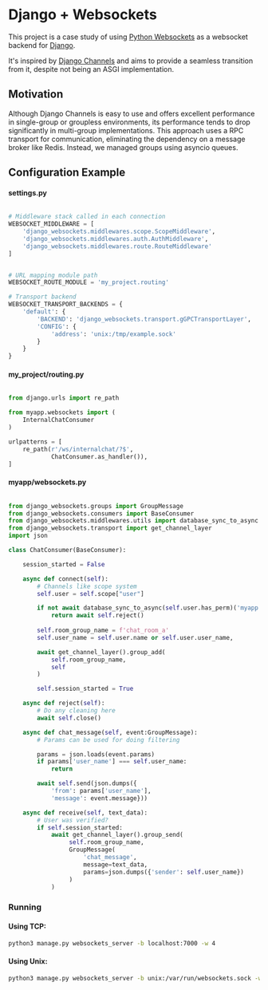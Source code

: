 # Django + Websockets

This project is a case study of using [Python Websockets](https://github.com/python-websockets/websockets) as a websocket backend for [Django](https://github.com/django/django).

It's inspired by [Django Channels](https://github.com/django/channels) and aims to provide a seamless transition from it, despite not being an ASGI implementation.


## Motivation
Although Django Channels is easy to use and offers excellent performance in single-group or groupless environments, its performance tends to drop significantly in multi-group implementations. This approach uses a RPC transport for communication, eliminating the dependency on a message broker like Redis. Instead, we managed groups using asyncio queues.


## Configuration Example

#### settings.py

```py

# Middleware stack called in each connection
WEBSOCKET_MIDDLEWARE = [
    'django_websockets.middlewares.scope.ScopeMiddleware',
    'django_websockets.middlewares.auth.AuthMiddleware',
    'django_websockets.middlewares.route.RouteMiddleware'
]


# URL mapping module path
WEBSOCKET_ROUTE_MODULE = 'my_project.routing'

# Transport backend
WEBSOCKET_TRANSPORT_BACKENDS = {
    'default': {
        'BACKEND': 'django_websockets.transport.gGPCTransportLayer',
        'CONFIG': {
            'address': 'unix:/tmp/example.sock'
        }
    }
}

```

#### my_project/routing.py
```py

from django.urls import re_path

from myapp.websockets import (
    InternalChatConsumer
)

urlpatterns = [
    re_path(r'/ws/internalchat/?$',
            ChatConsumer.as_handler()),
]
```

#### myapp/websockets.py
```py

from django_websockets.groups import GroupMessage
from django_websockets.consumers import BaseConsumer
from django_websockets.middlewares.utils import database_sync_to_async
from django_websockets.transport import get_channel_layer
import json

class ChatConsumer(BaseConsumer):

    session_started = False

    async def connect(self):
        # Channels like scope system
        self.user = self.scope["user"]

        if not await database_sync_to_async(self.user.has_perm)('myapp.connect_to_chat'):
            return await self.reject()
            
        self.room_group_name = f'chat_room_a'
        self.user_name = self.user.name or self.user.user_name,

        await get_channel_layer().group_add(
            self.room_group_name,
            self
        )

        self.session_started = True

    async def reject(self):
        # Do any cleaning here
        await self.close()

    async def chat_message(self, event:GroupMessage):
        # Params can be used for doing filtering

        params = json.loads(event.params)
        if params['user_name'] === self.user_name:
            return

        await self.send(json.dumps({
            'from': params['user_name'],
            'message': event.message}))

    async def receive(self, text_data):
        # User was verified?
        if self.session_started:
            await get_channel_layer().group_send(
                 self.room_group_name,
                 GroupMessage(
                     'chat_message',
                     message=text_data,
                     params=json.dumps({'sender': self.user_name})
                 )
            )

```


### Running

#### Using TCP:
```bash
python3 manage.py websockets_server -b localhost:7000 -w 4
```

#### Using Unix:
```bash
python3 manage.py websockets_server -b unix:/var/run/websockets.sock -w 4
```

